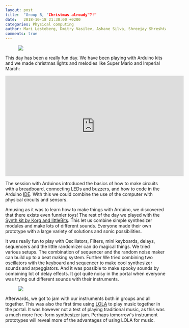 ```yaml
---
layout: post
title:  "Group B, "Christmas already"?!"
date:   2018-10-18 21:30:00 +0200
categories: Physical computing
author: Mari Lesteberg, Dmitry Vasilev, Ashane Silva, Shreejay Shreshta & Eigil Aandahl
comments: true
---
```


<figure>
<img src="https://media.giphy.com/media/26u9ZrUgD6TXA54oVV/giphy.gif"> </img>
</figure>

This day has been a really fun day. We have been playing with Arduino kits and we made christmas lights and melodies like Super Mario and Imperial March:

<iframe width="560" height="315" src="https://www.youtube.com/embed/PqXch8Bn2Ek" frameborder="0" allow="autoplay; encrypted-media" allowfullscreen></iframe>

The session with Arduinos introduced the basics of how to make circuits with a breadboard, connecting LEDs and buzzers, and how to code in the Arduino [IDE](https://en.wikipedia.org/wiki/Integrated_development_environment). With this we could combine the use of the computer with physical circuits and sensors.

Amusing as it was to learn how to make things with Arduino, we discovered that there exists even funnier toys! The rest of the day we played with the [Synth kit by Korg and littleBits](https://shop.littlebits.com/products/synth-kit).
This let us combine simple synthesizer modules and make lots of different sounds. Everyone made their own prototype with a large variety of solutions and sonic possibilities. 

It was really fun to play with Oscillators, Filters, mini keyboards, delays, sequencers and the little randomizer can do magical things. We tried various setups.  The combination of sequencer and the random noise maker can build up to a beat making system. Further We tried combining two oscillators with the keyboard and sequencer to make cool synthesizer sounds and arpeggiators. And it was possible to make spooky sounds by combining lot of delay effects.  It got quite noisy in the portal when everyone was trying out different sounds with their instruments.

<figure>
<img src="https://github.com/MCT-master/mct-master.github.io/blob/master/assets/img/20181018_142522.jpg"> </img>
</figure>

Afterwards, we got to jam with our instruments both in groups and all together. This was also the first time using [LOLA](https://lola.conts.it/) to play music together in the portal. It was however not a test of playing traditional music, as this was a much more free-form synthesizer jam. Perhaps tomorrow's instrument prototypes will reveal more of the advantages of using LOLA for music.
